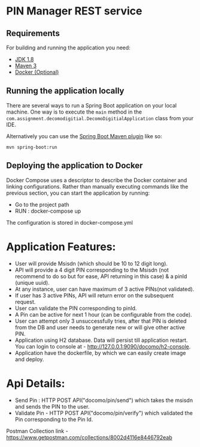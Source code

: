 # PIN Manager REST service

## Requirements

For building and running the application you need:

- [JDK 1.8](http://www.oracle.com/technetwork/java/javase/downloads/jdk8-downloads-2133151.html)
- [Maven 3](https://maven.apache.org)
- [Docker (Optional)](https://www.docker.com/)

## Running the application locally

There are several ways to run a Spring Boot application on your local machine. One way is to execute the `main` method in the `com.assignment.decomodigitial.DecomoDigitialApplication` class from your IDE.

Alternatively you can use the [Spring Boot Maven plugin](https://docs.spring.io/spring-boot/docs/current/reference/html/build-tool-plugins-maven-plugin.html) like so:

```shell
mvn spring-boot:run
```

## Deploying the application to Docker

Docker Compose uses a descriptor to describe the Docker container and linking configurations. Rather than manually executing commands like the previous section, you can start the application by running:

- Go to the project path
- RUN : docker-compose up

The configuration is stored in docker-compose.yml

# Application Features:

-	User will provide Msisdn (which should be 10 to 12 digit long).
-	API will provide a 4 digit PIN corresponding to the Msisdn (not recommend to do so but for ease, API returning in this case) & a pinId (unique uuid).
-	At any instance, user can have maximum of 3 active PINs(not validated).
-	If user has 3 active PINs, API will return error on the subsequent request. 
-	User can validate the PIN corresponding to pinId.
-	A Pin can be active for next 1 hour (can be configurable from the code).
-	User can attempt only 3 unsuccessfully tries, after that PIN is deleted from the DB and user needs to generate new or will give other active PIN.
-	Application using H2 database. Data will persist till application restart. You can login to console at - http://127.0.0.1:9090/docomo/h2-console.
-   Application have the dockerfile, by which we can easily create image and deploy.

# Api Details:

- Send Pin : HTTP POST API("docomo/pin/send") which takes the msisdn and sends the PIN to the user.
- Validate Pin -  HTTP POST API("docomo/pin/verify") which validated the Pin corresponding to the Pin Id.

Postman Collection link - https://www.getpostman.com/collections/8002d4116e8446792eab




